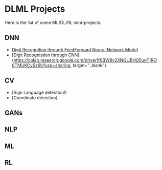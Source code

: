# DLML Projects

Here is the list of some ML/DL/RL mini-projects.

## DNN
* [Digit Recognition through FeedForward Neural Network Model](https://colab.research.google.com/drive/19_CPsYjKotojMW8FIP--Mkfcpbe5AZTA?usp=sharing)
* [Digit Recognistion through CNN](https://colab.research.google.com/drive/1f6BW8v2XNGUBHQ5uyF1RO8TMUKCy5z6b?usp=sharing, target="_blank")


## CV
* [Sign Language detection!]
* [Coordinate detection]


## GANs


## NLP


## ML


## RL
